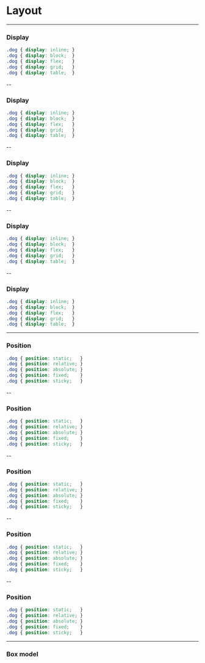 # Layout

---

<!-- .slide: data-auto-animate -->
### Display
```css [1]
.dog { display: inline; }
.dog { display: block;  }
.dog { display: flex;   }
.dog { display: grid;   }
.dog { display: table;  }
```

--

<!-- .slide: data-auto-animate -->
### Display
```css [2]
.dog { display: inline; }
.dog { display: block;  }
.dog { display: flex;   }
.dog { display: grid;   }
.dog { display: table;  }
```

--

<!-- .slide: data-auto-animate -->
### Display
```css [3]
.dog { display: inline; }
.dog { display: block;  }
.dog { display: flex;   }
.dog { display: grid;   }
.dog { display: table;  }
```

--

<!-- .slide: data-auto-animate -->
### Display
```css [4]
.dog { display: inline; }
.dog { display: block;  }
.dog { display: flex;   }
.dog { display: grid;   }
.dog { display: table;  }
```

--

<!-- .slide: data-auto-animate -->
### Display
```css [5]
.dog { display: inline; }
.dog { display: block;  }
.dog { display: flex;   }
.dog { display: grid;   }
.dog { display: table;  }
```

---

<!-- .slide: data-auto-animate -->
### Position
```css [1]
.dog { position: static;   }
.dog { position: relative; }
.dog { position: absolute; }
.dog { position: fixed;    }
.dog { position: sticky;   }
```

--

<!-- .slide: data-auto-animate -->
### Position
```css [2]
.dog { position: static;   }
.dog { position: relative; }
.dog { position: absolute; }
.dog { position: fixed;    }
.dog { position: sticky;   }
```

--

<!-- .slide: data-auto-animate -->
### Position
```css [3]
.dog { position: static;   }
.dog { position: relative; }
.dog { position: absolute; }
.dog { position: fixed;    }
.dog { position: sticky;   }
```

--

<!-- .slide: data-auto-animate -->
### Position
```css [4]
.dog { position: static;   }
.dog { position: relative; }
.dog { position: absolute; }
.dog { position: fixed;    }
.dog { position: sticky;   }
```

--

<!-- .slide: data-auto-animate -->
### Position
```css [5]
.dog { position: static;   }
.dog { position: relative; }
.dog { position: absolute; }
.dog { position: fixed;    }
.dog { position: sticky;   }
```

---

### Box model
